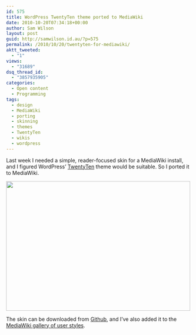 ```yaml
---
id: 575
title: WordPress TwentyTen theme ported to MediaWiki
date: 2010-10-20T07:34:18+00:00
author: Sam Wilson
layout: post
guid: http://samwilson.id.au/?p=575
permalink: /2010/10/20/twentyten-for-mediawiki/
aktt_tweeted:
  - "1"
views:
  - "31689"
dsq_thread_id:
  - "3857935905"
categories:
  - Open content
  - Programming
tags:
  - design
  - MediaWiki
  - porting
  - skinning
  - themes
  - TwentyTen
  - wikis
  - wordpress
---
```

Last week I needed a simple, reader-focused skin for a MediaWiki install, and I figured WordPress’ [TwentyTen](http://wordpress.org/extend/themes/twentyten) theme would be suitable. So I ported it to MediaWiki.

<img src="http://samwilson.id.au/wp-content/uploads/2010/10/WordPress-TwentyTen-theme-500x351.png" alt="" title="WordPress TwentyTen skin" width="500" height="351" class="aligncenter size-medium wp-image-576" srcset="https://samwilson.id.au/wp-content/uploads/2010/10/WordPress-TwentyTen-theme-500x351.png 500w, https://samwilson.id.au/wp-content/uploads/2010/10/WordPress-TwentyTen-theme-150x105.png 150w, https://samwilson.id.au/wp-content/uploads/2010/10/WordPress-TwentyTen-theme-1024x719.png 1024w, https://samwilson.id.au/wp-content/uploads/2010/10/WordPress-TwentyTen-theme.png 1423w" sizes="(max-width: 500px) 100vw, 500px" />

The skin can be downloaded from [Github](http://github.com/samwilson/mediawiki_twentyten), and I’ve also added it to the [MediaWiki gallery of user styles](http://www.mediawiki.org/wiki/Manual:Gallery_of_user_styles#WordPress_TwentyTen).